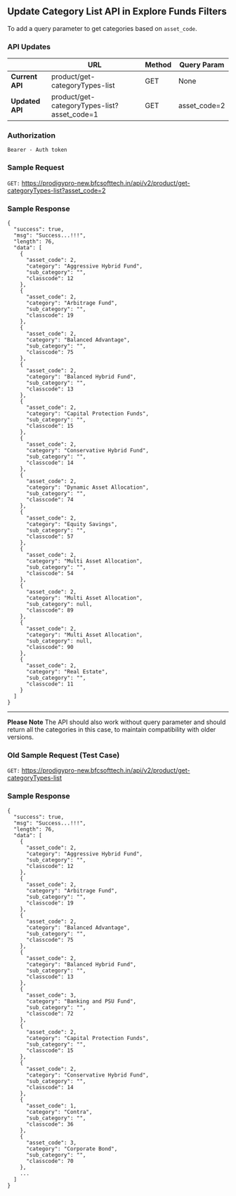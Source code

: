 ## Update Category List API in Explore Funds Filters

To add a query parameter to get categories based on `asset_code`.

### API Updates

| | **URL**  |**Method**  | **Query Param**  
| ---  |--- | --- | --- |
| **Current API** |product/get-categoryTypes-list | GET | None|
| **Updated API** | product/get-categoryTypes-list?asset_code=1 | GET | asset_code=2 |

### Authorization
```
Bearer - Auth token
```

### Sample Request
`GET:` https://prodigypro-new.bfcsofttech.in/api/v2/product/get-categoryTypes-list?asset_code=2

### Sample Response
```
{ 
  "success": true, 
  "msg": "Success...!!!", 
  "length": 76, 
  "data": [ 
    {
      "asset_code": 2, 
      "category": "Aggressive Hybrid Fund", 
      "sub_category": "", 
      "classcode": 12 
    }, 
    {
      "asset_code": 2, 
      "category": "Arbitrage Fund", 
      "sub_category": "", 
      "classcode": 19 
    }, 
    {
      "asset_code": 2, 
      "category": "Balanced Advantage", 
      "sub_category": "", 
      "classcode": 75 
    }, 
    {
      "asset_code": 2, 
      "category": "Balanced Hybrid Fund", 
      "sub_category": "", 
      "classcode": 13 
    }, 
    {
      "asset_code": 2, 
      "category": "Capital Protection Funds", 
      "sub_category": "", 
      "classcode": 15 
    }, 
    {
      "asset_code": 2, 
      "category": "Conservative Hybrid Fund", 
      "sub_category": "", 
      "classcode": 14 
    }, 
    {
      "asset_code": 2, 
      "category": "Dynamic Asset Allocation", 
      "sub_category": "", 
      "classcode": 74 
    }, 
    {
      "asset_code": 2, 
      "category": "Equity Savings", 
      "sub_category": "", 
      "classcode": 57 
    }, 
    {
      "asset_code": 2, 
      "category": "Multi Asset Allocation", 
      "sub_category": "", 
      "classcode": 54 
    }, 
    {
      "asset_code": 2, 
      "category": "Multi Asset Allocation", 
      "sub_category": null, 
      "classcode": 89 
    }, 
    {
      "asset_code": 2, 
      "category": "Multi Asset Allocation", 
      "sub_category": null, 
      "classcode": 90 
    }, 
    {
      "asset_code": 2, 
      "category": "Real Estate", 
      "sub_category": "", 
      "classcode": 11 
    }
  ] 
}
```
--- 
**Please Note**
The API should also work without query parameter and should return all the categories in this case, to maintain compatibility with older versions.

### Old Sample Request (Test Case)

`GET:` https://prodigypro-new.bfcsofttech.in/api/v2/product/get-categoryTypes-list

### Sample Response
```
{
  "success": true, 
  "msg": "Success...!!!", 
  "length": 76, 
  "data": [
    {
      "asset_code": 2, 
      "category": "Aggressive Hybrid Fund", 
      "sub_category": "", 
      "classcode": 12 
    },
    {
      "asset_code": 2, 
      "category": "Arbitrage Fund", 
      "sub_category": "", 
      "classcode": 19 
    },
    {
      "asset_code": 2, 
      "category": "Balanced Advantage", 
      "sub_category": "", 
      "classcode": 75 
    },
    {
      "asset_code": 2, 
      "category": "Balanced Hybrid Fund", 
      "sub_category": "", 
      "classcode": 13 
    },
    {
      "asset_code": 3, 
      "category": "Banking and PSU Fund", 
      "sub_category": "", 
      "classcode": 72 
    },
    {
      "asset_code": 2, 
      "category": "Capital Protection Funds", 
      "sub_category": "", 
      "classcode": 15 
    },
    {
      "asset_code": 2, 
      "category": "Conservative Hybrid Fund", 
      "sub_category": "", 
      "classcode": 14 
    },
    {
      "asset_code": 1, 
      "category": "Contra", 
      "sub_category": "", 
      "classcode": 36 
    },
    {
      "asset_code": 3, 
      "category": "Corporate Bond", 
      "sub_category": "", 
      "classcode": 70 
    },
    ...
  ]
}
```